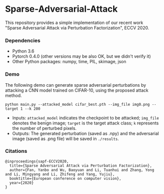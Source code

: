 # Sparse-Adversarial-Attack

This repository provides a simple implementation of our recent work "Sparse Adversarial Attack via Perturbation Factorization", ECCV 2020.


### Dependencies
* Python 3.6
* Pytorch 0.4.0 (other versions may be also OK, but we didn't verify it)
* Other Python packages: numpy, time, PIL, skimage, json

### Demo 

The following demo can generate sparse adversarial perturbations by attacking a CNN model trained on CIFAR-10, using the proposed attack method. 
```
python main.py --attacked_model cifar_best.pth --img_file img0.png --target 1 --k 200	
```
* Inputs: `attacked_model` indicates the checkpoint to be attacked; `img_file` denotes the benign image; `target` is the target attack class; `k` represents the number of perturbed pixels.
* Outputs: The generated perturbation (saved as .npy) and the adversarial image (saved as .png file) will be saved in `./results`. 

### Citations

```
@inproceedings{sapf-ECCV2020,
  title={Sparse Adversarial Attack via Perturbation Factorization},
  author={Fan, Yanbo and Wu, Baoyuan and Li, Tuanhui and Zhang, Yong and Li, Mingyang and Li, Zhifeng and Yang, Yujiu},
  booktitle={European conference on computer vision},
  year={2020}
}
```
